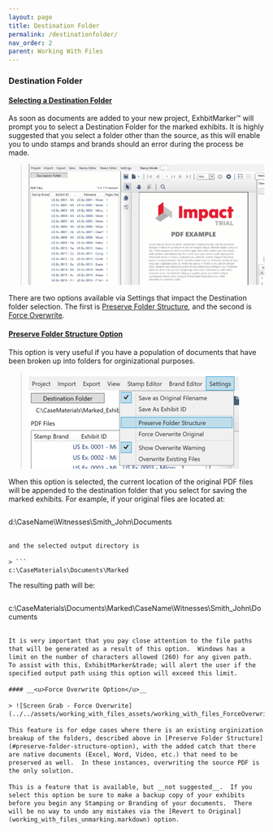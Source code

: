 ```yaml
---
layout: page
title: Destination Folder
permalink: /destinationfolder/
nav_order: 2
parent: Working With Files
---
```


### Destination Folder

#### __<u>Selecting a Destination Folder</u>__

As soon as documents are added to your new project, ExhbitMarker&trade; will prompt you to select a Destination Folder for the marked exhibits.  It is highly suggested that you select a folder other than the source, as this will enable you to undo stamps and brands should an error during the process be made.

> ![Animation - Select Destination Folder](../../assets/working_with_files_assets/working_with_files_01_SelectDestination.gif)

There are two options available via Settings that impact the Destination folder selection.  The first is [Preserve Folder Structure](#preserve-folder-structure-option), and the second is [Force Overwrite](#force-overwrite-option).

#### __<u>Preserve Folder Structure Option</u>__

This option is very useful if you have a population of documents that have been broken up into folders for orginizational purposes.

> ![Screen Grab - Preserve Folder Structure](../../assets/working_with_files_assets/working_with_files_PreserveFolderStructure.png)

When this option is selected, the current location of the original PDF files will be appended to the destination folder that you select for saving the marked exhibits.  For example, if your original files are located at:

> ```
d:\CaseName\Witnesses\Smith_John\Documents
```

and the selected output directory is

> ```
c:\CaseMaterials\Documents\Marked
```

The resulting path will be:

> ```
c:\CaseMaterials\Documents\Marked\CaseName\Witnesses\Smith_John\Documents
```

It is very important that you pay close attention to the file paths that will be generated as a result of this option.  Windows has a limit on the number of characters allowed (260) for any given path.  To assist with this, ExhibitMarker&trade; will alert the user if the specified output path using this option will exceed this limit.

#### __<u>Force Overwrite Option</u>__

> ![Screen Grab - Force Overwrite](../../assets/working_with_files_assets/working_with_files_ForceOverwrite.png)

This feature is for edge cases where there is an existing orginization breakup of the folders, described above in [Preserve Folder Structure](#preserve-folder-structure-option), with the added catch that there are native documents (Excel, Word, Video, etc.) that need to be preserved as well.  In these instances, overwriting the source PDF is the only solution.

This is a feature that is available, but __not suggested__.  If you select this option be sure to make a backup copy of your exhibits before you begin any Stamping or Branding of your documents.  There will be no way to undo any mistakes via the [Revert to Original](working_with_files_unmarking.markdown) option.